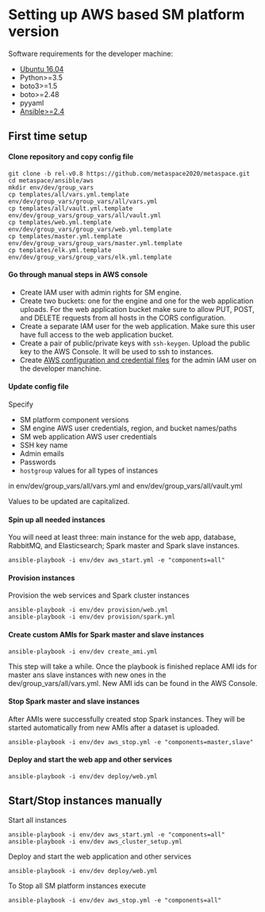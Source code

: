 # Setting up AWS based SM platform version

Software requirements for the developer machine:
* [Ubuntu 16.04](http://releases.ubuntu.com/16.04/)
* Python>=3.5
* boto3>=1.5
* boto>=2.48
* pyyaml
* [Ansible>=2.4](http://docs.ansible.com/ansible/intro_installation.html#latest-releases-via-pip)


## First time setup

#### Clone repository and copy config file

```
git clone -b rel-v0.8 https://github.com/metaspace2020/metaspace.git
cd metaspace/ansible/aws
mkdir env/dev/group_vars
cp templates/all/vars.yml.template env/dev/group_vars/group_vars/all/vars.yml
cp templates/all/vault.yml.template env/dev/group_vars/group_vars/all/vault.yml
cp templates/web.yml.template env/dev/group_vars/group_vars/web.yml.template
cp templates/master.yml.template env/dev/group_vars/group_vars/master.yml.template
cp templates/elk.yml.template env/dev/group_vars/group_vars/elk.yml.template
```

#### Go through manual steps in AWS console

* Create IAM user with admin rights for SM engine.
* Create two buckets: one for the engine and one for the web application uploads.
For the web application bucket make sure to allow PUT, POST, and DELETE requests from all hosts in the CORS configuration.
* Create a separate IAM user for the web application. Make sure this user have full access to the web application bucket.
* Create a pair of public/private keys with `ssh-keygen`. Upload the public key to the AWS Console.
It will be used to ssh to instances.
* Create [AWS configuration and credential files](https://docs.aws.amazon.com/cli/latest/userguide/cli-config-files.html)
for the admin IAM user on the developer manchine.

#### Update config file

Specify

* SM platform component versions
* SM engine AWS user credentials, region, and bucket names/paths
* SM web application AWS user credentials
* SSH key name
* Admin emails
* Passwords
* `hostgroup` values for all types of instances

in env/dev/group_vars/all/vars.yml and env/dev/group_vars/all/vault.yml

Values to be updated are capitalized.

#### Spin up all needed instances

You will need at least three: main instance for the web app, database, RabbitMQ, and Elasticsearch;
Spark master and Spark slave instances.

`ansible-playbook -i env/dev aws_start.yml -e "components=all"`

#### Provision instances

Provision the web services and Spark cluster instances

```
ansible-playbook -i env/dev provision/web.yml
ansible-playbook -i env/dev provision/spark.yml
```

#### Create custom AMIs for Spark master and slave instances

`ansible-playbook -i env/dev create_ami.yml`

This step will take a while.
Once the playbook is finished replace AMI ids for master ans slave instances with new ones in the dev/group_vars/all/vars.yml.
New AMI ids can be found in the AWS Console.

#### Stop Spark master and slave instances

After AMIs were successfully created stop Spark instances.
They will be started automatically from new AMIs after a dataset is uploaded.

`ansible-playbook -i env/dev aws_stop.yml -e "components=master,slave"`

#### Deploy and start the web app and other services

`ansible-playbook -i env/dev deploy/web.yml`

## Start/Stop instances manually

Start all instances

```
ansible-playbook -i env/dev aws_start.yml -e "components=all"
ansible-playbook -i env/dev aws_cluster_setup.yml
```

Deploy and start the web application and other services

`ansible-playbook -i env/dev deploy/web.yml`

To Stop all SM platform instances execute

`ansible-playbook -i env/dev aws_stop.yml -e "components=all"`
